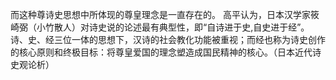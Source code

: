 而这种尊诗史思想中所体现的尊皇理念是一直存在的。
高平认为，日本汉学家筱崎弼（小竹散人）对诗史说的论述最有典型性，即“自诗进于史,自史进于经”。诗、史、经三位一体的思想下，汉诗的社会教化功能被重视；而经也称为诗史创作的核心原则和终极目标：将尊皇爱国的理念塑造成国民精神的核心。（日本近代诗史观论析）